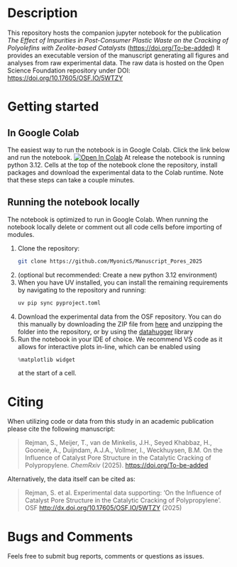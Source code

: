 # Description
This repository hosts the companion jupyter notebook for the publication *The Effect of Impurities in Post-Consumer Plastic Waste on the Cracking of Polyolefins with Zeolite-based Catalysts* (https://doi.org/To-be-added)
It provides an executable version of the manuscript generating all figures and analyses from raw experimental data.
The raw data is hosted on the Open Science Foundation repository under DOI: https://doi.org/10.17605/OSF.IO/5WTZY

# Getting started
## In Google Colab
The easiest way to run the notebook is in Google Colab.
Click the link below and run the notebook.
<a href="https://colab.research.google.com/github/MyonicS/Manuscript_Pores_2025/blob/main/Manuscript_Notebook.ipynb" target="_parent"><img src="https://colab.research.google.com/assets/colab-badge.svg" alt="Open In Colab"/></a>
At release the notebook is running python 3.12. 
Cells at the top of the notebook clone the repository, install packages and download the experimental data to the Colab runtime. Note that these steps can take a couple minutes.  

## Running the notebook locally
The notebook is optimized to run in Google Colab. When running the notebook locally delete or comment out all code cells before importing of modules. 
1. Clone the repository:
   ```sh
   git clone https://github.com/MyonicS/Manuscript_Pores_2025
   ```
2. (optional but recommended: Create a new python 3.12 environment)
3. When you have UV installed, you can install the remaining requirements by navigating to the repository and running:
   ```sh
   uv pip sync pyproject.toml
   ```
4. Download the experimental data from the OSF repository.
   You can do this manually by downloading the ZIP file from [here](https://doi.org/10.17605/OSF.IO/ZXCTH) and unzipping the folder into the repository, or by using the [datahugger](https://github.com/J535D165/datahugger) library
5. Run the notebook in your IDE of choice. We recommend VS code as it allows for interactive plots in-line, which can be enabled using 
   ```python
   %matplotlib widget
   ```
	at the start of a cell.
	
# Citing

When utilizing code or data from this study in an academic publication please cite the following manuscript:
> Rejman, S., Meijer, T., van de Minkelis, J.H., Seyed Khabbaz, H., Gooneie, A., Duijndam, A.J.A., Vollmer, I., Weckhuysen, B.M. On the Influence of Catalyst Pore Structure in the Catalytic Cracking of Polypropylene. _ChemRxiv_ (2025). https://doi.org/To-be-added

Alternatively, the data itself can be cited as:
> Rejman, S. et al. Experimental data supporting: ‘On the Influence of Catalyst Pore Structure in the Catalytic Cracking of Polypropylene’. OSF http://dx.doi.org/10.17605/OSF.IO/5WTZY (2025)


# Bugs and Comments
Feels free to submit bug reports, comments or questions as issues.